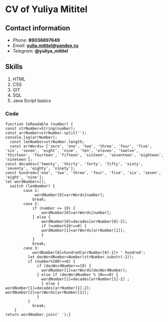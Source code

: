 # CV of Yuliya Mititel #

## Contact information ##

* *Phone:* **89036897649** 
* *Email:* **[yulia.mititel@yandex.ru](mailto:yulia.mititel@yandex.ru)**
* *Telegram:* **@yuliya_mititel**


## Skills ##
1. HTML
1. CSS
1. GIT
1. SQL
1. Java Script basics

### Code ###
    function toReadable (number) {
    const strNumber=String(number);
    const arrNumber=strNumber.split('');
    console.log(arrNumber);
      const lenNumber=strNumber.length;
      const arrWords= ['zero', 'one', 'two', 'three', 'four', 'five', 'six', 'seven', 'eight', 'nine', 'ten', 'eleven', 'twelve', 'thirteen', 'fourteen', 'fifteen', 'sixteen', 'seventeen', 'eighteen', 'nineteen']; 
    const decades=['twenty', 'thirty', 'forty', 'fifty', 'sixty', 'seventy', 'eighty', 'ninety'];
    const hundred=['one', 'two', 'three', 'four', 'five', 'six', 'seven', 'eight', 'nine'];
    let wordNumber=[];
      switch (lenNumber) {
            case 1:
                 wordNumber[0]=arrWords[number];
                break;
            case 2:
                if (number <= 19) {
                    wordNumber[0]=arrWords[number];
                } else {
                    wordNumber[0]=decades[arrNumber[0]-2];
                    if (number%10!==0) {
                    wordNumber[1]=arrWords[arrNumber[1]];
                    }
                }
                break;
            case 3:
                wordNumber[0]=hundred[arrNumber[0]-1]+ ' hundred';
              let decWordNumber=Number(strNumber.substr(-2));
              if (number%100!==0) {
                  if (decWordNumber<=19) {
                    wordNumber[1]=arrWords[decWordNumber];
                  } else if (decWordNumber % 10===0) {
                    wordNumber[1]=decades[arrNumber[1]-2] ;
                    } else {
    wordNumber[1]=decades[arrNumber[1]-2];				
    wordNumber[2]=arrWords[arrNumber[2]];
                  }
              }
                break;
        }
    return wordNumber.join(' ');}
    

